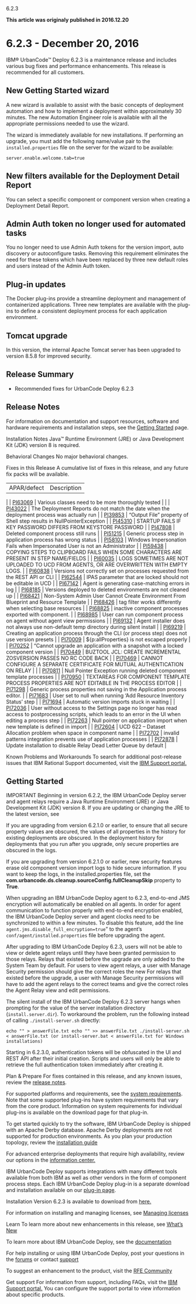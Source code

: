 





6.2.3

**This article was originaly published in 2016.12.20**


6.2.3 - December 20, 2016
=========================




IBM® UrbanCode™ Deploy 6.2.3 is a maintenance release and includes various bug fixes and performance enhancements. This release is recommended for all customers.





New Getting Started wizard
--------------------------


A new wizard is available to assist with the basic concepts of deployment automation and how to implement a deployment within approximately 30 minutes. The new Automation Engineer role is available with all the appropriate permissions needed to use the wizard.


The wizard is immediately available for new installations. If performing an upgrade, you must add the following name/value pair to the `installed.properties` file on the server for the wizard to be available:  

`server.enable.welcome.tab=true`


New filters available for the Deployment Detail Report
------------------------------------------------------


You can select a specific component or component version when creating a Deployment Detail Report.


Admin Auth token no longer used for automated tasks
---------------------------------------------------


You no longer need to use Admin Auth tokens for the version import, auto discovery or autoconfigure tasks. Removing this requirement eliminates the need for these tokens which have been replaced by three new default roles and users instead of the Admin Auth token.


Plug-in updates
---------------


The Docker plug-ins provide a streamline deployment and management of containerized applications. Three new templates are available with the plug-ins to define a consistent deployment process for each application environment. 


Tomcat upgrade
--------------


In this version, the internal Apache Tomcat server has been upgraded to version 8.5.8 for improved security.





Release Summary
---------------

  
* Recommended fixes for UrbanCode Deploy 6.2.3

Release Notes
-------------

  
For information on documentation and support resources, software and hardware requirements and installation steps, see the [Getting Started](../getting-started/) page.


Installation Notes
Java™ Runtime Environment (JRE) or Java Development Kit (JDK) version 8 is required. 



Behavioral Changes
No major behavioral changes.






Fixes in this Release
A cumulative list of fixes in this release, and any future fix packs will be available.






|  |  |
| --- | --- |
| APAR/defect | Description |
|
| [PI63069](http://www.ibm.com/support/docview.wss?uid=swg1PI63069) | Various classes need to be more thoroughly tested |
|
| [PI43022](http://www.ibm.com/support/docview.wss?uid=swg1PI43022) | The Deployment Reports do not match the date when the deployment process was actually run |
| [PI39853](http://www.ibm.com/support/docview.wss?uid=swg1PI39853) | “Output File” property of Shell step results in NullPointerException |
| [PI45310](http://www.ibm.com/support/docview.wss?uid=swg1PI45310) | STARTUP FAILS IF KEY PASSWORD DIFFERS FROM KEYSTORE PASSWORD |
| [PI47808](http://www.ibm.com/support/docview.wss?uid=swg1PI47808) | Deleted component process still runs |
| [PI51215](http://www.ibm.com/support/docview.wss?uid=swg1PI51215) | Generic process step in application process has wrong status |
| [PI58103](http://www.ibm.com/support/docview.wss?uid=swg1PI58103) | Windows Impersonation Fails when Impersonated User is not an Administrator |
| [PI59438](http://www.ibm.com/support/docview.wss?uid=swg1PI59438) | COPYING STEPS TO CLIPBOARD FAILS WHEN SOME CHARACTERS ARE PRESENT IN STEP NAME/FIELDS |
| [PI60035](http://www.ibm.com/support/docview.wss?uid=swg1PI60035) | LOGS SOMETIMES ARE NOT UPLOADED TO UCD FROM AGENTS, OR ARE OVERWRITTEN WITH EMPTY LOGS. |
| [PI60838](http://www.ibm.com/support/docview.wss?uid=swg1PI60838) | Versions not correctly set on processes requested from the REST API or CLI |
| [PI62544](http://www.ibm.com/support/docview.wss?uid=swg1PI62544) | IPAS parameter that are locked should not be editable in UCD |
| [PI67142](http://www.ibm.com/support/docview.wss?uid=swg1PI67142) | Agent is generating case-matching errors in log |
| [PI68185](http://www.ibm.com/support/docview.wss?uid=swg1PI68185) | Versions deployed to deleted environments are not cleaned up |
| [PI68421](http://www.ibm.com/support/docview.wss?uid=swg1PI68421) | Non-System Admin User Cannot Create Environment From Blueprint and Resource Template |
| [PI68426](http://www.ibm.com/support/docview.wss?uid=swg1PI68426) | tag filter works differently when selecting base resources |
| [PI68825](http://www.ibm.com/support/docview.wss?uid=swg1PI68825) | inactive component processes exported with component. |
| [PI68985](http://www.ibm.com/support/docview.wss?uid=swg1PI68985) | User can run component process on agent without agent view permissions |
| [PI69132](http://www.ibm.com/support/docview.wss?uid=swg1PI69132) | Agent installer does not always use non-default temp directory during silent install |
| [PI69219](http://www.ibm.com/support/docview.wss?uid=swg1PI69219) | Creating an application process through the CLI (or process step) does not use version presets |
| [PI70009](http://www.ibm.com/support/docview.wss?uid=swg1PI70009) | ${p:allProperties} is not escaped properly |
| [PI70252](http://www.ibm.com/support/docview.wss?uid=swg1PI70252) | “Cannot upgrade an application with a snapshot with a locked component version |
| [PI70449](http://www.ibm.com/support/docview.wss?uid=swg1PI70449) | BUZTOOL JCL: CREATE INCREMENTAL ZOSVERSION PASSES NO RC CODE BACK |
| [PI70469](http://www.ibm.com/support/docview.wss?uid=swg1PI70469) | CANNOT CONFIGURE A SEPARATE CERTIFICATE FOR MUTUAL AUTHENTICATION ON RELAY |
|
| [PI70811](http://www.ibm.com/support/docview.wss?uid=swg1PI70811) | Null Pointer Exception running deleted component template processes |
| [PI70950](http://www.ibm.com/support/docview.wss?uid=swg1PI70950) | TEXTAREAS FOR COMPONENT TEMPLATE PROCESS PROPERTIES ARE NOT EDITABLE IN THE PROCESS EDITOR |
| [PI71298](http://www.ibm.com/support/docview.wss?uid=swg1PI71298) | Generic process properties not saving in the Application process editor. |
| [PI71683](http://www.ibm.com/support/docview.wss?uid=swg1PI71683) | User set to null when running ‘Add Resource Inventory Status’ step |
| [PI71694](http://www.ibm.com/support/docview.wss?uid=swg1PI71694) | Automatic version imports stuck in waiting |
| [PI72036](http://www.ibm.com/support/docview.wss?uid=swg1PI72036) | User without access to the Settings page no longer has read access to postprocessing scripts, which leads to an error in the UI when editing a process step |
| [PI72263](http://www.ibm.com/support/docview.wss?uid=swg1PI72263) | Null pointer on application import when new template is defined in import |
| [PI72604](http://www.ibm.com/support/docview.wss?uid=swg1PI72604) | UCD 622 – Dataset Allocation problem when space in component name |
| [PI72702](http://www.ibm.com/support/docview.wss?uid=swg1PI72702) | invalid patterns integration prevents use of application processes |
| [PI72878](http://www.ibm.com/support/docview.wss?uid=swg1PI72878) | Update installation to disable Relay Dead Letter Queue by default |





Known Problems and Workarounds
To search for additional post-release issues that IBM Rational Support documented, visit the [IBM Support portal.](https://www-947.ibm.com/support/entry/myportal/support?brandind=Rational)



Getting Started
---------------

  

IMPORTANT
Beginning in version 6.2.2, the IBM UrbanCode Deploy server and agent relays require a Java Runtime Environment (JRE) or Java Development Kit (JDK) version 8. If you are updating or changing the JRE to the latest version, see  



If you are upgrading from version 6.2.1.0 or earlier, to ensure that all secure property values are obscured, the values of all properties in the history for existing deployments are obscured. In the deployment history for deployments that you run after you upgrade, only secure properties are obscured in the logs.


If you are upgrading from version 6.2.1.0 or earlier, new security features erase old component version import logs to hide secure information. If you want to keep the logs, in the installed.properties file, set the **com.urbancode.ds.cleanup.sourceConfig.fullCleanupSkip** property to **True**.


When upgrading an IBM UrbanCode Deploy agent to 6.2.3, end-to-end JMS encryption will automatically be enabled on all agents. In order for agent communication to function properly with end-to-end encryption enabled, the IBM UrbanCode Deploy server and agent clocks need to be synchronized to within a few minutes. To disable this feature, add the line `agent.jms.disable_full_encryption=true`” to the agent’s `conf/agent/installed.properties` file before upgrading the agent.


After upgrading to IBM UrbanCode Deploy 6.2.3, users will not be able to view or delete agent relays until they have been granted permission to those relays. Relays that existed before the upgrade are only added to the System Team by default. For users to view agent relays, a user with Manage Security permission should give the correct roles the new For relays that existed before the upgrade, a user with Manage Security permissions will have to add the agent relays to the correct teams and give the correct roles the Agent Relay view and edit permissions.


The silent install of the IBM UrbanCode Deploy 6.2.3 server hangs when prompting for the value of the server installation directory (`install.server.dir`). To workaround the problem, run the following instead of calling `./install-server.sh` directly:


 `echo "" > answerFile.txt echo "" >> answerFile.txt ./install-server.sh < answerFile.txt (or install-server.bat < answerFile.txt for Windows installations)` 


Starting in 6.2.3.0, authentication tokens will be obfuscated in the UI and REST API after their initial creation. Scripts and users will only be able to retrieve the full authentication token immediately after creating it.




Plan & Prepare
For fixes contained in this release, and any known issues, review the [release notes](../release-notes).


For supported platforms and requirements, see the [system requirements](http://www-01.ibm.com/support/docview.wss?uid=swg27038801). Note that some supported plug-ins have system requirements that vary from the core product. Information on system requirements for individual plug-ins is available on the download page for that plug-in.


To get started quickly to try the software, IBM UrbanCode Deploy is shipped with an Apache Derby database. Apache Derby deployments are not supported for production environments. As you plan your production topology, review the [installation guide](http://www-01.ibm.com/support/knowledgecenter/SS4GSP_6.2.3/com.ibm.udeploy.install.doc/topics/install_ch.html)


For advanced enterprise deployments that require high availability, review our options in the [information center.](http://www-01.ibm.com/support/knowledgecenter/SS4GSP_6.2.3)


IBM UrbanCode Deploy supports integrations with many different tools available from both IBM as well as other vendors in the form of component process steps. Each IBM UrbanCode Deploy plug-in is a separate download and installation available on our [plug-in page](https://urbancode.github.io/IBM-UCx-PLUGIN-DOCS/UCD).





Installation
Version 6.2.3 is available to download from  [here.](https://www-945.ibm.com/support/fixcentral/swg/selectFixes?parent=ibm%2FRational&product=ibm/Rational/IBM+UrbanCode+Deploy&release=6.2.3&platform=All&function=all)





For information on installing and managing licenses, see [Managing licenses](http://www-01.ibm.com/support/knowledgecenter/SS4GSP_6.2.3/com.ibm.udeploy.install.doc/topics/licenseManage.html)



Learn
To learn more about new enhancements in this release, see [What’s New](..) 


To learn more about IBM UrbanCode Deploy, see the  [documentation](http://www-01.ibm.com/support/knowledgecenter/SS4GSP_6.2.3)


For help installing or using IBM UrbanCode Deploy, post your questions in the [forums](https://developer.ibm.com/answers?community=urbancode) or contact  [support](http://www-947.ibm.com/support/entry/portal/support?brandind=Rational)


To suggest an enhancement to the product, visit the [RFE Community](http://www.ibm.com/developerworks/rfe/execute?use_case=submitRfe)





Get support
For information from support, including FAQs, visit the [IBM Support portal.](http://www-947.ibm.com/support/entry/portal/support?brandind=Rational) You can configure the support portal to view information about specific products.






